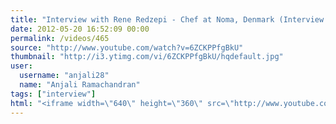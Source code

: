 ```yaml
---
title: "Interview with Rene Redzepi - Chef at Noma, Denmark (Interview by RedVisitor)"
date: 2012-05-20 16:52:09 00:00
permalink: /videos/465
source: "http://www.youtube.com/watch?v=6ZCKPPfgBkU"
thumbnail: "http://i3.ytimg.com/vi/6ZCKPPfgBkU/hqdefault.jpg"
user:
  username: "anjali28"
  name: "Anjali Ramachandran"
tags: ["interview"]
html: "<iframe width=\"640\" height=\"360\" src=\"http://www.youtube.com/embed/6ZCKPPfgBkU?wmode=transparent&fs=1&feature=oembed\" frameborder=\"0\" allowfullscreen></iframe>"
---
```


